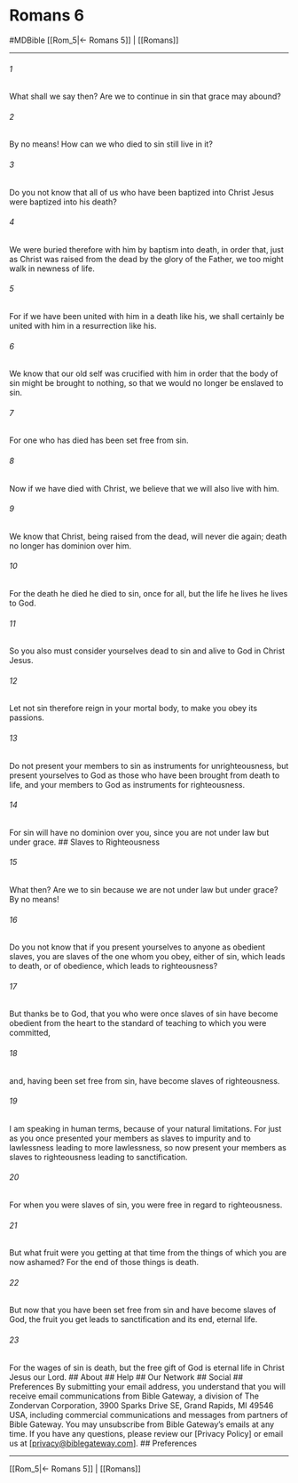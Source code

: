 # Romans 6
#MDBible
[[Rom_5|← Romans 5]] | [[Romans]]

***


###### 1 
What shall we say then? Are we to continue in sin that grace may abound? 

###### 2 
By no means! How can we who died to sin still live in it? 

###### 3 
Do you not know that all of us who have been baptized into Christ Jesus were baptized into his death? 

###### 4 
We were buried therefore with him by baptism into death, in order that, just as Christ was raised from the dead by the glory of the Father, we too might walk in newness of life. 

###### 5 
For if we have been united with him in a death like his, we shall certainly be united with him in a resurrection like his. 

###### 6 
We know that our old self was crucified with him in order that the body of sin might be brought to nothing, so that we would no longer be enslaved to sin. 

###### 7 
For one who has died has been set free from sin. 

###### 8 
Now if we have died with Christ, we believe that we will also live with him. 

###### 9 
We know that Christ, being raised from the dead, will never die again; death no longer has dominion over him. 

###### 10 
For the death he died he died to sin, once for all, but the life he lives he lives to God. 

###### 11 
So you also must consider yourselves dead to sin and alive to God in Christ Jesus. 

###### 12 
Let not sin therefore reign in your mortal body, to make you obey its passions. 

###### 13 
Do not present your members to sin as instruments for unrighteousness, but present yourselves to God as those who have been brought from death to life, and your members to God as instruments for righteousness. 

###### 14 
For sin will have no dominion over you, since you are not under law but under grace. ## Slaves to Righteousness 

###### 15 
What then? Are we to sin because we are not under law but under grace? By no means! 

###### 16 
Do you not know that if you present yourselves to anyone as obedient slaves, you are slaves of the one whom you obey, either of sin, which leads to death, or of obedience, which leads to righteousness? 

###### 17 
But thanks be to God, that you who were once slaves of sin have become obedient from the heart to the standard of teaching to which you were committed, 

###### 18 
and, having been set free from sin, have become slaves of righteousness. 

###### 19 
I am speaking in human terms, because of your natural limitations. For just as you once presented your members as slaves to impurity and to lawlessness leading to more lawlessness, so now present your members as slaves to righteousness leading to sanctification. 

###### 20 
For when you were slaves of sin, you were free in regard to righteousness. 

###### 21 
But what fruit were you getting at that time from the things of which you are now ashamed? For the end of those things is death. 

###### 22 
But now that you have been set free from sin and have become slaves of God, the fruit you get leads to sanctification and its end, eternal life. 

###### 23 
For the wages of sin is death, but the free gift of God is eternal life in Christ Jesus our Lord. ## About ## Help ## Our Network ## Social ## Preferences By submitting your email address, you understand that you will receive email communications from Bible Gateway, a division of The Zondervan Corporation, 3900 Sparks Drive SE, Grand Rapids, MI 49546 USA, including commercial communications and messages from partners of Bible Gateway. You may unsubscribe from Bible Gateway&rsquo;s emails at any time. If you have any questions, please review our [Privacy Policy] or email us at [privacy@biblegateway.com]. ## Preferences

***

[[Rom_5|← Romans 5]] | [[Romans]]
